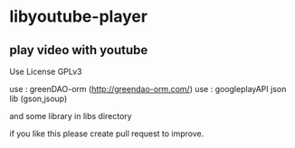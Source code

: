 libyoutube-player
=================

play video with youtube
--------------
Use License GPLv3

use : greenDAO-orm (http://greendao-orm.com/)
use : googleplayAPI
json lib (gson,jsoup)

and some library in libs directory

if you like this please create pull request to improve.

